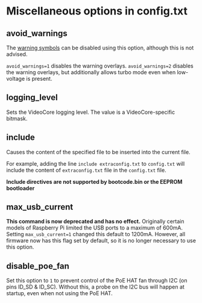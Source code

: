 # Miscellaneous options in config.txt

## avoid_warnings

The [warning symbols](../warning-icons.md) can be disabled using this option, although this is not advised.

`avoid_warnings=1` disables the warning overlays.
`avoid_warnings=2` disables the warning overlays, but additionally allows turbo mode even when low-voltage is present.

## logging_level

Sets the VideoCore logging level. The value is a VideoCore-specific bitmask.

## include

Causes the content of the specified file to be inserted into the current file.

For example, adding the line `include extraconfig.txt` to `config.txt` will include the content of `extraconfig.txt` file in the `config.txt` file.

**Include directives are not supported by bootcode.bin or the EEPROM bootloader**

## max_usb_current

**This command is now deprecated and has no effect.** Originally certain models of Raspberry Pi limited the USB ports to a maximum of 600mA. Setting `max_usb_current=1` changed this default to 1200mA. However, all firmware now has this flag set by default, so it is no longer necessary to use this option.

<a name="disable_poe_fan"></a>
## disable_poe_fan

Set this option to `1` to prevent control of the PoE HAT fan through I2C (on pins ID_SD & ID_SC). Without this, a probe on the I2C bus will happen at startup, even when not using the PoE HAT.
